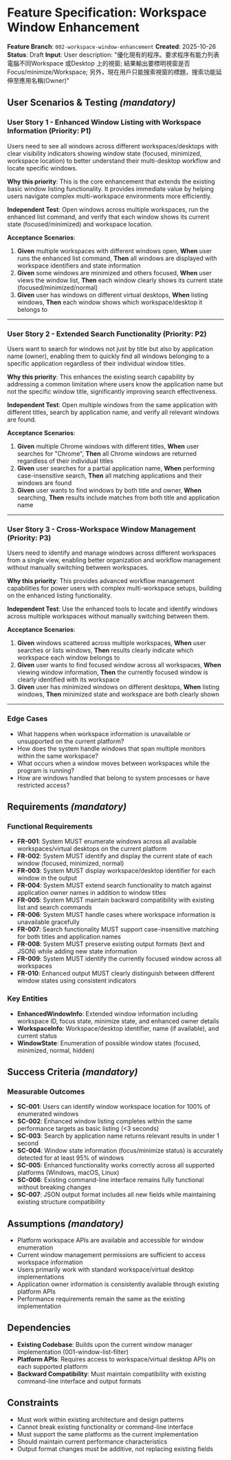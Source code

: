 # Feature Specification: Workspace Window Enhancement

**Feature Branch**: `002-workspace-window-enhancement`
**Created**: 2025-10-26
**Status**: Draft
**Input**: User description: "優化現有的程序。要求程序有能力列表電腦不同Workspace 或Desktop 上的視窗; 結果輸出要標明視窗是否Focus/minimize/Workspace; 另外，現在用戶只能搜索視窗的標題，搜索功能延伸至應用名稱(Owner)"

## User Scenarios & Testing *(mandatory)*

### User Story 1 - Enhanced Window Listing with Workspace Information (Priority: P1)

Users need to see all windows across different workspaces/desktops with clear visibility indicators showing window state (focused, minimized, workspace location) to better understand their multi-desktop workflow and locate specific windows.

**Why this priority**: This is the core enhancement that extends the existing basic window listing functionality. It provides immediate value by helping users navigate complex multi-workspace environments more efficiently.

**Independent Test**: Open windows across multiple workspaces, run the enhanced list command, and verify that each window shows its current state (focused/minimized) and workspace location.

**Acceptance Scenarios**:

1. **Given** multiple workspaces with different windows open, **When** user runs the enhanced list command, **Then** all windows are displayed with workspace identifiers and state information
2. **Given** some windows are minimized and others focused, **When** user views the window list, **Then** each window clearly shows its current state (focused/minimized/normal)
3. **Given** user has windows on different virtual desktops, **When** listing windows, **Then** each window shows which workspace/desktop it belongs to

---

### User Story 2 - Extended Search Functionality (Priority: P2)

Users want to search for windows not just by title but also by application name (owner), enabling them to quickly find all windows belonging to a specific application regardless of their individual window titles.

**Why this priority**: This enhances the existing search capability by addressing a common limitation where users know the application name but not the specific window title, significantly improving search effectiveness.

**Independent Test**: Open multiple windows from the same application with different titles, search by application name, and verify all relevant windows are found.

**Acceptance Scenarios**:

1. **Given** multiple Chrome windows with different titles, **When** user searches for "Chrome", **Then** all Chrome windows are returned regardless of their individual titles
2. **Given** user searches for a partial application name, **When** performing case-insensitive search, **Then** all matching applications and their windows are found
3. **Given** user wants to find windows by both title and owner, **When** searching, **Then** results include matches from both title and application name

---

### User Story 3 - Cross-Workspace Window Management (Priority: P3)

Users need to identify and manage windows across different workspaces from a single view, enabling better organization and workflow management without manually switching between workspaces.

**Why this priority**: This provides advanced workflow management capabilities for power users with complex multi-workspace setups, building on the enhanced listing functionality.

**Independent Test**: Use the enhanced tools to locate and identify windows across multiple workspaces without manually switching between them.

**Acceptance Scenarios**:

1. **Given** windows scattered across multiple workspaces, **When** user searches or lists windows, **Then** results clearly indicate which workspace each window belongs to
2. **Given** user wants to find focused window across all workspaces, **When** viewing window information, **Then** the currently focused window is clearly identified with its workspace
3. **Given** user has minimized windows on different desktops, **When** listing windows, **Then** minimized state and workspace are both clearly shown

---

### Edge Cases

- What happens when workspace information is unavailable or unsupported on the current platform?
- How does the system handle windows that span multiple monitors within the same workspace?
- What occurs when a window moves between workspaces while the program is running?
- How are windows handled that belong to system processes or have restricted access?

## Requirements *(mandatory)*

### Functional Requirements

- **FR-001**: System MUST enumerate windows across all available workspaces/virtual desktops on the current platform
- **FR-002**: System MUST identify and display the current state of each window (focused, minimized, normal)
- **FR-003**: System MUST display workspace/desktop identifier for each window in the output
- **FR-004**: System MUST extend search functionality to match against application owner names in addition to window titles
- **FR-005**: System MUST maintain backward compatibility with existing list and search commands
- **FR-006**: System MUST handle cases where workspace information is unavailable gracefully
- **FR-007**: Search functionality MUST support case-insensitive matching for both titles and application names
- **FR-008**: System MUST preserve existing output formats (text and JSON) while adding new state information
- **FR-009**: System MUST identify the currently focused window across all workspaces
- **FR-010**: Enhanced output MUST clearly distinguish between different window states using consistent indicators

### Key Entities

- **EnhancedWindowInfo**: Extended window information including workspace ID, focus state, minimize state, and enhanced owner details
- **WorkspaceInfo**: Workspace/desktop identifier, name (if available), and current status
- **WindowState**: Enumeration of possible window states (focused, minimized, normal, hidden)

## Success Criteria *(mandatory)*

### Measurable Outcomes

- **SC-001**: Users can identify window workspace location for 100% of enumerated windows
- **SC-002**: Enhanced window listing completes within the same performance targets as basic listing (<3 seconds)
- **SC-003**: Search by application name returns relevant results in under 1 second
- **SC-004**: Window state information (focus/minimize status) is accurately detected for at least 95% of windows
- **SC-005**: Enhanced functionality works correctly across all supported platforms (Windows, macOS, Linux)
- **SC-006**: Existing command-line interface remains fully functional without breaking changes
- **SC-007**: JSON output format includes all new fields while maintaining existing structure compatibility

## Assumptions *(mandatory)*

- Platform workspace APIs are available and accessible for window enumeration
- Current window management permissions are sufficient to access workspace information
- Users primarily work with standard workspace/virtual desktop implementations
- Application owner information is consistently available through existing platform APIs
- Performance requirements remain the same as the existing implementation

## Dependencies

- **Existing Codebase**: Builds upon the current window manager implementation (001-window-list-filter)
- **Platform APIs**: Requires access to workspace/virtual desktop APIs on each supported platform
- **Backward Compatibility**: Must maintain compatibility with existing command-line interface and output formats

## Constraints

- Must work within existing architecture and design patterns
- Cannot break existing functionality or command-line interface
- Must support the same platforms as the current implementation
- Should maintain current performance characteristics
- Output format changes must be additive, not replacing existing fields